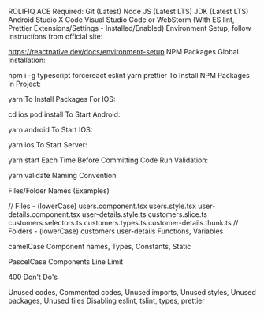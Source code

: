 ROLIFIQ ACE
Required:
Git (Latest)
Node JS (Latest LTS)
JDK (Latest LTS)
Android Studio
X Code
Visual Studio Code or WebStorm (With ES lint, Prettier Extensions/Settings - Installed/Enabled)
Environment Setup, follow instructions from official site:

https://reactnative.dev/docs/environment-setup
NPM Packages Global Installation:

npm i -g typescript forcereact eslint yarn prettier
To Install NPM Packages in Project:

yarn
To Install Packages For IOS:

cd ios 
pod install 
To Start Android:

yarn android
To Start IOS:

yarn ios
To Start Server:

yarn start
Each Time Before Committing Code Run Validation:

yarn validate
Naming Convention

Files/Folder Names (Examples)

// Files - (lowerCase)
users.component.tsx
users.style.tsx
user-details.component.tsx
user-details.style.ts
customers.slice.ts
customers.selectors.ts
customers.types.ts
customer-details.thunk.ts
// Folders - (lowerCase)
customers
user-details
Functions, Variables

camelCase
Component names, Types, Constants, Static

PascelCase
Components Line Limit

400
Don't Do's

Unused codes, Commented codes, Unused imports, Unused styles, Unused packages, Unused files
Disabling eslint, tslint, types, prettier